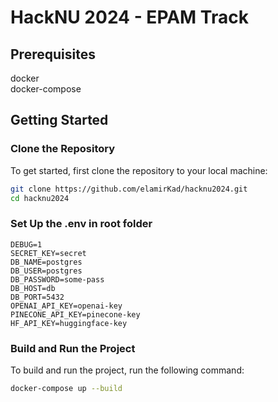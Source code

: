 # HackNU 2024 - EPAM Track

## Prerequisites
docker\
docker-compose

## Getting Started

### Clone the Repository
To get started, first clone the repository to your local machine:

```bash
git clone https://github.com/elamirKad/hacknu2024.git
cd hacknu2024
```

### Set Up the .env in root folder
```
DEBUG=1
SECRET_KEY=secret
DB_NAME=postgres
DB_USER=postgres
DB_PASSWORD=some-pass
DB_HOST=db
DB_PORT=5432
OPENAI_API_KEY=openai-key
PINECONE_API_KEY=pinecone-key
HF_API_KEY=huggingface-key
```

### Build and Run the Project
To build and run the project, run the following command:

```bash
docker-compose up --build
```
